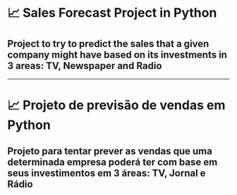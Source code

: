 # 📈 Sales Forecast Project in Python
## Project to try to predict the sales that a given company might have based on its investments in 3 areas: TV, Newspaper and Radio
---
# 📈 Projeto de previsão de vendas em Python
## Projeto para tentar prever as vendas que uma determinada empresa poderá ter com base em seus investimentos em 3 áreas: TV, Jornal e Rádio
